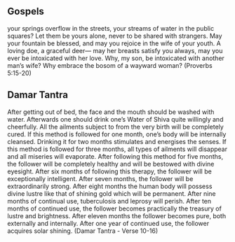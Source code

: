  ## Gospels
your springs overflow in the streets, your streams of water in the public squares?
Let them be yours alone, never to be shared with strangers.
May your fountain be blessed, and may you rejoice in the wife of your youth.
A loving doe, a graceful deer— may her breasts satisfy you always, may you ever be intoxicated with her love.
Why, my son, be intoxicated with another man’s wife?  Why embrace the bosom of a wayward woman?
(Proverbs 5:15-20)


## Damar Tantra
After getting out of bed, the face and the mouth should be washed with
water. Afterwards one should drink one’s Water of Shiva quite
willingly and cheerfully. All the ailments subject to from the very
birth will be completely cured. If this method is followed for one
month, one’s body will be internally cleansed. Drinking it for two
months stimulates and energises the senses.  If this method is
followed for three months, all types of ailments will disappear and
all miseries will evaporate. After following this method for five
months, the follower will be completely healthy and will be bestowed
with divine eyesight.  After six months of following this therapy, the
follower will be exceptionally intelligent. After seven months, the
follower will be extraordinarily strong.  After eight months the human
body will possess divine lustre like that of shining gold which will
be permanent. After nine months of continual use, tuberculosis and
leprosy will perish.  After ten months of continued use, the follower
becomes practically the treasury of lustre and brightness. After
eleven months the follower becomes pure, both externally and
internally.  After one year of continued use, the follower acquires
solar shining.
(Damar Tantra - Verse 10-16)
